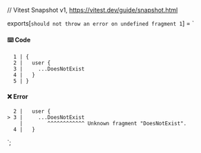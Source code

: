 // Vitest Snapshot v1, https://vitest.dev/guide/snapshot.html

exports[`should not throw an error on undefined fragment 1`] = `
#### ⌨️ Code

      1 | {
      2 |   user {
      3 |     ...DoesNotExist
      4 |   }
      5 | }

#### ❌ Error

      2 |   user {
    > 3 |     ...DoesNotExist
        |        ^^^^^^^^^^^^ Unknown fragment "DoesNotExist".
      4 |   }
`;
